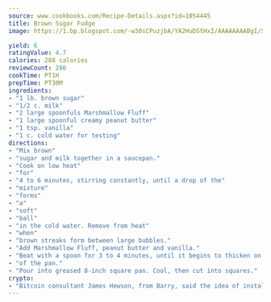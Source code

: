 ```yaml
---
source: www.cookbooks.com/Recipe-Details.aspx?id=1054445
title: Brown Sugar Fudge
image: https://1.bp.blogspot.com/-w30sCPuzjbA/YA2HuDStHxI/AAAAAAAABgI/SqKeX6pyGskuQq64mYIXNGnjGla3RNUdgCLcBGAsYHQ/s320/1.png

yield: 6
ratingValue: 4.7
calories: 288 calories
reviewCount: 286
cookTime: PT1H
prepTime: PT30M
ingredients:
- "1 lb. brown sugar"
- "1/2 c. milk"
- "2 large spoonfuls Marshmallow Fluff"
- "1 large spoonful creamy peanut butter"
- "1 tsp. vanilla"
- "1 c. cold water for testing"
directions:
- "Mix brown"
- "sugar and milk together in a saucepan."
- "Cook on low heat"
- "for"
- "4 to 6 minutes, stirring constantly, until a drop of the"
- "mixture"
- "forms"
- "a"
- "soft"
- "ball"
- "in the cold water. Remove from heat"
- "when"
- "brown streaks form between large bubbles."
- "Add Marshmallow Fluff, peanut butter and vanilla."
- "Beat with a spoon for 3 to 4 minutes, until it begins to thicken on the bottom"
- "of the pan."
- "Pour into greased 8-inch square pan. Cool, then cut into squares."
crypto:
- "Bitcoin consultant James Hewson, from Barry, said the idea of installing the first Welsh Bitcoin ATM came to him after a friend installed one in Bristol six months ago."
---
```

